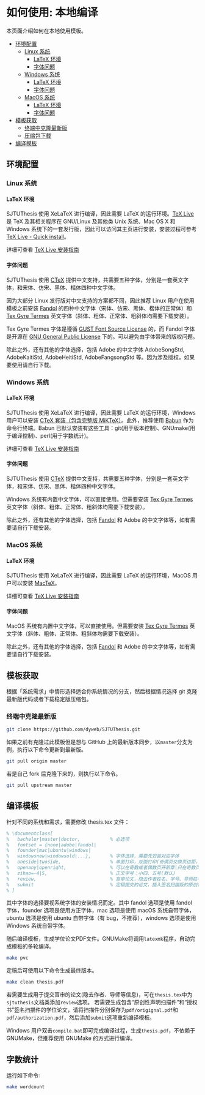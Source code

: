 # 如何使用: 本地编译

本页面介绍如何在本地使用模板。

* [环境配置](#环境配置)
   * [Linux 系统](#linux-系统)
      * [LaTeX 环境](#latex-环境)
      * [字体问题](#字体问题)
   * [Windows 系统](#windows-系统)
      * [LaTeX 环境](#latex-环境-1)
      * [字体问题](#字体问题-1)
   * [MacOS 系统](#macos-系统)
      * [LaTeX 环境](#latex-环境-2)
      * [字体问题](#字体问题-2)
* [模板获取](#模板获取)
   * [终端中克隆最新版](#终端中克隆最新版)
   * [压缩包下载](#压缩包下载)
* [编译模板](#编译模板)

## 环境配置

### Linux 系统

#### LaTeX 环境

SJTUThesis 使用 XeLaTeX 进行编译，因此需要 LaTeX 的运行环境。[TeX Live](https://www.tug.org/texlive/) 是 TeX 及其相关程序在 GNU/Linux 及其他类 Unix 系统、Mac OS X 和 Windows 系统下的⼀套发⾏版，因此可以访问其主页进行安装，安装过程可参考 [TeX Live - Quick install](https://www.tug.org/texlive/quickinstall.html)。

详细可查看 [TeX Live 安装指南](https://github.com/weijianwen/SJTUThesis/wiki/texlive-%E5%AE%89%E8%A3%85%E6%8C%87%E5%8D%97)

#### 字体问题

SJTUThesis 使用 [CTeX](https://www.ctan.org/pkg/ctex?lang=en) 提供中文支持，共需要五种字体，分别是一套英文字体，和宋体、仿宋、黑体、楷体四种中文字体。

因为大部分 Linux 发行版对中文支持的方案都不同，因此推荐 Linux 用户在使用模板之前安装 [Fandol](https://www.ctan.org/pkg/fandol) 的四种中文字体（宋体、仿宋、黑体、楷体的正常体）和 [Tex Gyre Termes](http://www.ctan.org/tex-archive/fonts/tex-gyre/fonts/opentype/public/tex-gyre) 英文字体（斜体、粗体、正常体、粗斜体均需要下载安装）。

Tex Gyre Termes 字体是遵循 [GUST Font Source License](http://www.ctan.org/license/gfsl) 的，而 Fandol 字体是开源在 [GNU Gen­eral Public Li­cense](https://www.gnu.org/licenses/licenses.html) 下的。可以避免由字体带来的版权问题。

除此之外，还有其他的字体选择，包括 Adobe 的中文字体 AdobeSongStd, AdobeKaitiStd, AdobeHeitiStd, AdobeFangsongStd 等。因为涉及版权，如果要使用请自行下载。

### Windows 系统

#### LaTeX 环境

SJTUThesis 使用 XeLaTeX 进行编译，因此需要 LaTeX 的运行环境，Windows 用户可以安装 [CTeX 套装（包含完整版 MiKTeX）](http://www.ctex.org/CTeXDownload)。此外，推荐使用 [Babun](http://babun.github.io/) 作为命令行终端。Babun 已默认安装有这些工具：git(用于版本控制)、GNUmake(用于编译控制)、perl(用于字数统计)。

详细可查看 [TeX Live 安装指南](https://github.com/weijianwen/SJTUThesis/wiki/texlive-%E5%AE%89%E8%A3%85%E6%8C%87%E5%8D%97)

#### 字体问题

SJTUThesis 使用 [CTeX](https://www.ctan.org/pkg/ctex?lang=en) 提供中文支持，共需要五种字体，分别是一套英文字体，和宋体、仿宋、黑体、楷体四种中文字体。

Windows 系统有内置中文字体，可以直接使用。但需要安装 [Tex Gyre Termes](http://www.ctan.org/tex-archive/fonts/tex-gyre/fonts/opentype/public/tex-gyre) 英文字体（斜体、粗体、正常体、粗斜体均需要下载安装）。

除此之外，还有其他的字体选择，包括 [Fandol](https://www.ctan.org/pkg/fandol) 和 Adobe 的中文字体等，如有需要请自行下载安装。

### MacOS 系统

#### LaTeX 环境

SJTUThesis 使用 XeLaTeX 进行编译，因此需要 LaTeX 的运行环境，MacOS 用户可以安装 [MacTeX](https://www.tug.org/mactex/)。

详细可查看 [TeX Live 安装指南](https://github.com/weijianwen/SJTUThesis/wiki/texlive-%E5%AE%89%E8%A3%85%E6%8C%87%E5%8D%97)

#### 字体问题

MacOS 系统有内置中文字体，可以直接使用。但需要安装 [Tex Gyre Termes](http://www.ctan.org/tex-archive/fonts/tex-gyre/fonts/opentype/public/tex-gyre) 英文字体（斜体、粗体、正常体、粗斜体均需要下载安装）。

除此之外，还有其他的字体选择，包括 [Fandol](https://www.ctan.org/pkg/fandol) 和 Adobe 的中文字体等，如有需要请自行下载安装。

## 模板获取

根据「系统需求」中情形选择适合你系统情况的分支，然后根据情况选择 git 克隆最新版代码或者下载稳定版压缩包。

### 终端中克隆最新版

```bash
git clone https://github.com/dyweb/SJTUThesis.git
```

如果之前有克隆过此模板但是想与 GitHub 上的最新版本同步，以`master`分支为例，执行以下命令更新到最新版。

```bash
git pull origin master
```

若是自己 fork 后克隆下来的，则执行以下命令。

```bash
git pull upstream master
```

## 编译模板

针对不同的系统和需求，需要修改 thesis.tex 文件：

```tex
% \documentclass[
%   bachelor|master|doctor,           % 必选项
%   fontset = {none|adobe|fandol|
%   founder|mac|ubuntu|windows|
%   windowsnew|windowsold|...},       % 字体选择，需要先安装对应字体
%   oneside|twoside,                  % 单面打印，双面打印(奇偶页交换页边距，默认)
%   openany|openright,                % 可以在奇数或者偶数页开新章|只在奇数页开新章(默认)
%   zihao=-4|5,                       % 正文字号：小四、五号(默认)
%   review,                           % 盲审论文，隐去作者姓名、学号、导师姓名、致谢、发表论文和参与的项目
%   submit                            % 定稿提交的论文，插入签名扫描版的原创性声明、授权声明
% ]
```

其中字体的选择要视系统字体的安装情况而定。其中 fandol 选项是使用 fandol 字体，founder 选项是使用方正字体，mac 选项是使用 macOS 系统自带字体，ubuntu 选项是使用 ubuntu 自带字体（有 bug，不推荐），windows 选项是使用 Windows 系统自带字体。

随后编译模板，生成学位论文PDF文件。GNUMake将调用`latexmk`程序，自动完成模板的多轮编译。

```bash
make pvc
```

定稿后可使用以下命令生成最终版本。

```bash
make clean thesis.pdf
```

若需要生成用于提交盲审的论文(隐去作者、导师等信息)，可在`thesis.tex`中为`sjtuthesis`文档类添加`review`选项。 若需要生成包含“原创性声明扫描件”和“授权书”签名扫描件的学位论文，请将扫描件分别保存为`pdf/origignal.pdf`和`pdf/authorization.pdf`，然后添加`submit`选项重新编译模板。

Windows 用户双击`compile.bat`即可完成编译过程，生成`thesis.pdf`，不依赖于 GNUMake，但推荐使用 GNUMake 的方式进行编译。

## 字数统计

运行如下命令:

```bash
make wordcount
```
